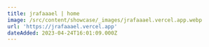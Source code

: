 ```yaml
---
title: jrafaaael | home
image: /src/content/showcase/_images/jrafaaael.vercel.app.webp
url: 'https://jrafaaael.vercel.app'
dateAdded: 2023-04-24T16:01:09.000Z
---
```


